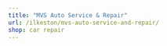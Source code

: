 ```yaml
---
title: "MVS Auto Service & Repair"
url: /ilkeston/mvs-auto-service-and-repair/
shop: car repair
---
```

